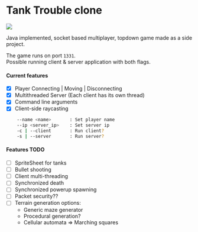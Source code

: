 # Tank Trouble clone

![](https://cdn.discordapp.com/attachments/365201384015921152/752924734806818956/unknown.png)

Java implemented, socket based multiplayer, topdown game made as a side project.

The game runs on port `1331`. <br/> Possible running client & server application with both flags.

#### Current features

-[x] Player Connecting | Moving | Disconnecting
-[x] Multithreaded Server (Each client has its own thread)
-[x] Command line arguments
-[x] Client-side raycasting

```bash
    --name <name>       : Set player name
    --ip <server_ip>    : Set server ip
    -c | --client       : Run client?
    -s | --server       : Run server?
```

#### Features TODO

- [ ] SpriteSheet for tanks
- [ ] Bullet shooting
- [ ] Client multi-threading
- [ ] Synchronized death
- [ ] Synchronized powerup spawning
- [ ] Packet security??
- [ ] Terrain generation options:
    - Generic maze generator
    - Procedural generation?
    - Cellular automata => Marching squares
 